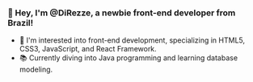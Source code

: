 ### 👋 Hey, I'm @DiRezze, a newbie front-end developer from Brazil!
- 🌟 I'm interested into front-end development, specializing in HTML5, CSS3, JavaScript, and React Framework.
- 📚 Currently diving into Java programming and learning database modeling.
